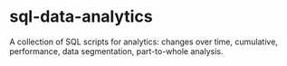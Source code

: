 # sql-data-analytics
A collection of SQL scripts for analytics: changes over time, cumulative, performance, data segmentation, part-to-whole analysis. 
